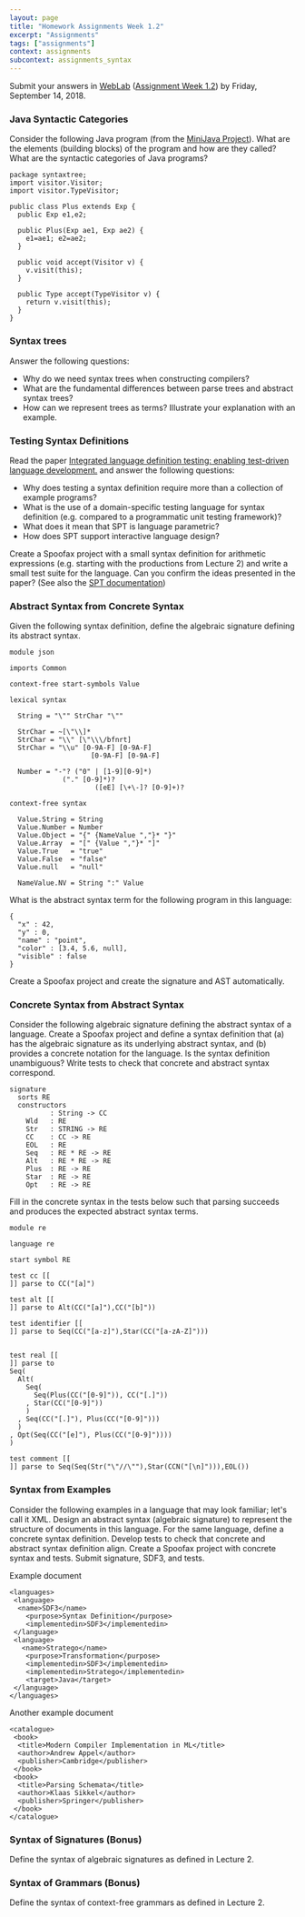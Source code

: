 ```yaml
---
layout: page
title: "Homework Assignments Week 1.2"
excerpt: "Assignments"
tags: ["assignments"]
context: assignments
subcontext: assignments_syntax
---
```


Submit your answers in [WebLab](https://weblab.tudelft.nl/cs4200/2018-2019/) ([Assignment Week 1.2](https://weblab.tudelft.nl/cs4200/2018-2019/assignment/20429/view)) by Friday, September 14, 2018.


### Java Syntactic Categories

Consider the following Java program (from the [MiniJava Project](http://www.cambridge.org/us/features/052182060X/)). What are the elements (building blocks) of the program and how are they called? What are the syntactic categories of Java programs?

```
package syntaxtree;
import visitor.Visitor;
import visitor.TypeVisitor;

public class Plus extends Exp {
  public Exp e1,e2;

  public Plus(Exp ae1, Exp ae2) {
    e1=ae1; e2=ae2;
  }

  public void accept(Visitor v) {
    v.visit(this);
  }

  public Type accept(TypeVisitor v) {
    return v.visit(this);
  }
}
```

### Syntax trees

Answer the following questions:

- Why do we need syntax trees when constructing compilers?
- What are the fundamental differences between parse trees and abstract syntax trees?
- How can we represent trees as terms? Illustrate your explanation with an example.

### Testing Syntax Definitions

Read the paper [Integrated language definition testing: enabling test-driven language development.](https://doi.org/10.1145/2076021.2048080) and answer the following questions:

- Why does testing a syntax definition require more than a collection of example programs?
- What is the use of a domain-specific testing language for syntax definition (e.g. compared to a programmatic unit testing framework)?
- What does it mean that SPT is language parametric?
- How does SPT support interactive language design?

Create a Spoofax project with a small syntax definition for arithmetic expressions (e.g. starting with the productions from Lecture 2) and write a small test suite for the language. Can you confirm the ideas presented in the paper? (See also the [SPT documentation](http://www.metaborg.org/en/latest/source/langdev/meta/lang/spt/index.html))

### Abstract Syntax from Concrete Syntax

Given the following syntax definition, define the algebraic signature defining its abstract syntax.

```
module json

imports Common

context-free start-symbols Value

lexical syntax

  String = "\"" StrChar "\""

  StrChar = ~[\"\\]*
  StrChar = "\\" [\"\\\/bfnrt]
  StrChar = "\\u" [0-9A-F] [0-9A-F]
	                [0-9A-F] [0-9A-F]

  Number = "-"? ("0" | [1-9][0-9]*)
	         ("." [0-9]*)?
					 ([eE] [\+\-]? [0-9]+)?

context-free syntax

  Value.String = String
  Value.Number = Number
  Value.Object = "{" {NameValue ","}* "}"
  Value.Array  = "[" {Value ","}* "]"
  Value.True   = "true"
  Value.False  = "false"
  Value.null   = "null"

  NameValue.NV = String ":" Value
```

What is the abstract syntax term for the following program in this language:

```
{
  "x" : 42,
  "y" : 0,
  "name" : "point",
  "color" : [3.4, 5.6, null],
  "visible" : false
}
```

Create a Spoofax project and create the signature and AST automatically.

### Concrete Syntax from Abstract Syntax

Consider the following algebraic signature defining the abstract syntax of a language. Create a Spoofax project and define a syntax definition that (a) has the algebraic signature as its underlying abstract syntax, and (b) provides a concrete notation for the language. Is the syntax definition unambiguous? Write tests to check that concrete and abstract syntax correspond.

```
signature
  sorts RE
  constructors
          : String -> CC
    Wld   : RE
    Str   : STRING -> RE
    CC    : CC -> RE
    EOL   : RE
    Seq   : RE * RE -> RE
    Alt   : RE * RE -> RE
    Plus  : RE -> RE
    Star  : RE -> RE
    Opt   : RE -> RE
```

Fill in the concrete syntax in the tests below such that parsing succeeds and produces the expected abstract syntax terms.

```
module re

language re

start symbol RE

test cc [[
]] parse to CC("[a]")

test alt [[
]] parse to Alt(CC("[a]"),CC("[b]"))

test identifier [[
]] parse to Seq(CC("[a-z]"),Star(CC("[a-zA-Z]")))


test real [[
]] parse to
Seq(
  Alt(
    Seq(
      Seq(Plus(CC("[0-9]")), CC("[.]"))
    , Star(CC("[0-9]"))
    )
  , Seq(CC("[.]"), Plus(CC("[0-9]")))
  )
, Opt(Seq(CC("[e]"), Plus(CC("[0-9]"))))
)

test comment [[
]] parse to Seq(Seq(Str("\"//\""),Star(CCN("[\n]"))),EOL())
```


### Syntax from Examples

Consider the following examples in a language that may look familiar; let's call it XML. Design an abstract syntax (algebraic signature) to represent the structure of documents in this language. For the same language, define a concrete syntax definition. Develop tests to check that concrete and abstract syntax definition align. Create a Spoofax project with concrete syntax and tests. Submit signature, SDF3, and tests.

Example document
```
<languages>
 <language>
  <name>SDF3</name>
    <purpose>Syntax Definition</purpose>
    <implementedin>SDF3</implementedin>
 </language>
 <language>
   <name>Stratego</name>
    <purpose>Transformation</purpose>
    <implementedin>SDF3</implementedin>
    <implementedin>Stratego</implementedin>
    <target>Java</target>
 </language>	 
</languages>
```

Another example document
```
<catalogue>
 <book>
  <title>Modern Compiler Implementation in ML</title>
  <author>Andrew Appel</author>
  <publisher>Cambridge</publisher>
 </book>
 <book>
  <title>Parsing Schemata</title>
  <author>Klaas Sikkel</author>
  <publisher>Springer</publisher>
 </book>
</catalogue>
```

### Syntax of Signatures (Bonus)

Define the syntax of algebraic signatures as defined in Lecture 2.

### Syntax of Grammars (Bonus)

Define the syntax of context-free grammars as defined in Lecture 2.






<!--
### Syntax from Term

Consider the following term, providing the abstract syntax representation of a program in some language. Based on the term reconstruct, the abstract syntax (algebraic signature) of the language. Next create a concrete syntax definition from the abstract syntax.

```

```
-->
